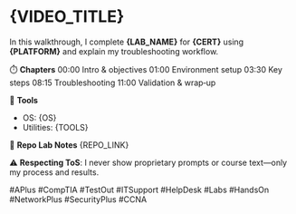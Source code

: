 # {VIDEO_TITLE}

In this walkthrough, I complete **{LAB_NAME}** for **{CERT}** using **{PLATFORM}** and explain my troubleshooting workflow.

⏱️ **Chapters**
00:00 Intro & objectives
01:00 Environment setup
03:30 Key steps
08:15 Troubleshooting
11:00 Validation & wrap‑up

🧰 **Tools**
- OS: {OS}
- Utilities: {TOOLS}

📑 **Repo Lab Notes**
{REPO_LINK}

⚠️ **Respecting ToS**: I never show proprietary prompts or course text—only my process and results.

#APlus #CompTIA #TestOut #ITSupport #HelpDesk #Labs #HandsOn #NetworkPlus #SecurityPlus #CCNA